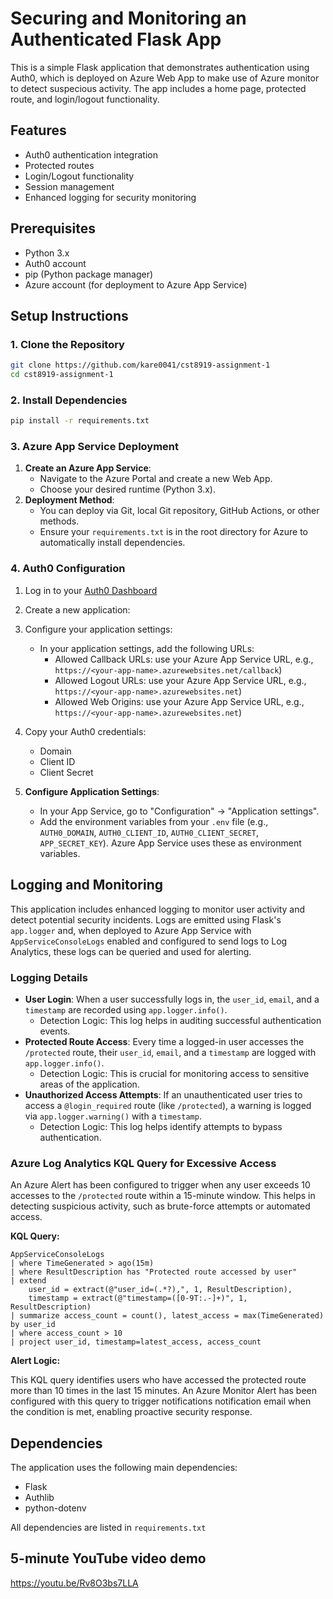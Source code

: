 # Securing and Monitoring an Authenticated Flask App

This is a simple Flask application that demonstrates authentication using Auth0, which is deployed on Azure Web App to make use of Azure monitor to detect suspecious activity. The app includes a home page, protected route, and login/logout functionality.

## Features

- Auth0 authentication integration
- Protected routes
- Login/Logout functionality
- Session management
- Enhanced logging for security monitoring

## Prerequisites

- Python 3.x
- Auth0 account
- pip (Python package manager)
- Azure account (for deployment to Azure App Service)

## Setup Instructions

### 1. Clone the Repository

```bash
git clone https://github.com/kare0041/cst8919-assignment-1
cd cst8919-assignment-1
```

### 2. Install Dependencies

```bash
pip install -r requirements.txt
```

### 3. Azure App Service Deployment

1.  **Create an Azure App Service**:
    *   Navigate to the Azure Portal and create a new Web App.
    *   Choose your desired runtime (Python 3.x).
2.  **Deployment Method**:
    *   You can deploy via Git, local Git repository, GitHub Actions, or other methods.
    *   Ensure your `requirements.txt` is in the root directory for Azure to automatically install dependencies.

### 4. Auth0 Configuration

1. Log in to your [Auth0 Dashboard](https://manage.auth0.com/)
2. Create a new application:
3. Configure your application settings:
   - In your application settings, add the following URLs:
     - Allowed Callback URLs: use your Azure App Service URL, e.g., `https://<your-app-name>.azurewebsites.net/callback`)
     - Allowed Logout URLs: use your Azure App Service URL, e.g., `https://<your-app-name>.azurewebsites.net`)
     - Allowed Web Origins: use your Azure App Service URL, e.g., `https://<your-app-name>.azurewebsites.net`)

4. Copy your Auth0 credentials:
   - Domain
   - Client ID
   - Client Secret
5.  **Configure Application Settings**:
    *   In your App Service, go to "Configuration" -> "Application settings".
    *   Add the environment variables from your `.env` file (e.g., `AUTH0_DOMAIN`, `AUTH0_CLIENT_ID`, `AUTH0_CLIENT_SECRET`, `APP_SECRET_KEY`). Azure App Service uses these as environment variables.


## Logging and Monitoring

This application includes enhanced logging to monitor user activity and detect potential security incidents. Logs are emitted using Flask's `app.logger` and, when deployed to Azure App Service with `AppServiceConsoleLogs` enabled and configured to send logs to Log Analytics, these logs can be queried and used for alerting.

### Logging Details

-   **User Login**: When a user successfully logs in, the `user_id`, `email`, and a `timestamp` are recorded using `app.logger.info()`.
    *   Detection Logic: This log helps in auditing successful authentication events.
-   **Protected Route Access**: Every time a logged-in user accesses the `/protected` route, their `user_id`, `email`, and a `timestamp` are logged with `app.logger.info()`.
    *   Detection Logic: This is crucial for monitoring access to sensitive areas of the application.
-   **Unauthorized Access Attempts**: If an unauthenticated user tries to access a `@login_required` route (like `/protected`), a warning is logged via `app.logger.warning()` with a `timestamp`.
    *   Detection Logic: This log helps identify attempts to bypass authentication.

### Azure Log Analytics KQL Query for Excessive Access

An Azure Alert has been configured to trigger when any user exceeds 10 accesses to the `/protected` route within a 15-minute window. This helps in detecting suspicious activity, such as brute-force attempts or automated access.

**KQL Query:**

```kusto
AppServiceConsoleLogs
| where TimeGenerated > ago(15m)
| where ResultDescription has "Protected route accessed by user"
| extend 
    user_id = extract(@"user_id=(.*?),", 1, ResultDescription),
    timestamp = extract(@"timestamp=([0-9T:.-]+)", 1, ResultDescription)
| summarize access_count = count(), latest_access = max(TimeGenerated) by user_id
| where access_count > 10
| project user_id, timestamp=latest_access, access_count
```

**Alert Logic:**

This KQL query identifies users who have accessed the protected route more than 10 times in the last 15 minutes. An Azure Monitor Alert has been configured with this query to trigger notifications notification email when the condition is met, enabling proactive security response.

## Dependencies

The application uses the following main dependencies:
- Flask
- Authlib
- python-dotenv

All dependencies are listed in `requirements.txt`



## 5-minute YouTube video demo

https://youtu.be/Rv8O3bs7LLA